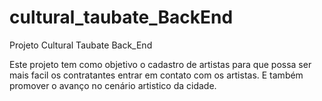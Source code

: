 # cultural_taubate_BackEnd
Projeto Cultural Taubate Back_End

Este projeto tem como objetivo o cadastro de artistas para que possa ser mais facil os contratantes entrar em contato com os artistas.
E também promover o  avanço no cenário artistico da cidade.
